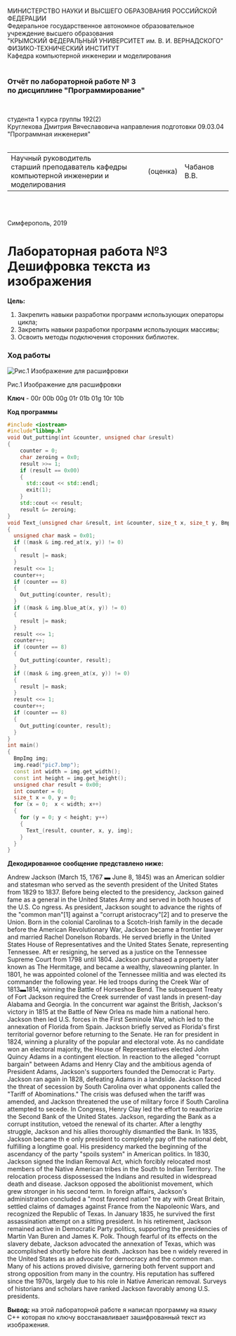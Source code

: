МИНИСТЕРСТВО НАУКИ  И ВЫСШЕГО ОБРАЗОВАНИЯ РОССИЙСКОЙ ФЕДЕРАЦИИ  
Федеральное государственное автономное образовательное учреждение высшего образования  
"КРЫМСКИЙ ФЕДЕРАЛЬНЫЙ УНИВЕРСИТЕТ им. В. И. ВЕРНАДСКОГО"  
ФИЗИКО-ТЕХНИЧЕСКИЙ ИНСТИТУТ  
Кафедра компьютерной инженерии и моделирования
<br/><br/>

### Отчёт по лабораторной работе № 3<br/> по дисциплине "Программирование"

<br/>

студента 1 курса группы 192(2)  
Круглекова Дмитрия Вячеславовича
направления подготовки 09.03.04 "Программная инженерия"  
<br/>

<table>
<tr><td>Научный руководитель<br/> старший преподаватель кафедры<br/> компьютерной инженерии и моделирования</td>
<td>(оценка)</td>
<td>Чабанов В.В.</td>
</tr>
</table>

<br/><br/>

Симферополь, 2019

# Лабораторная работа №3 Дешифровка текста из изображения

**Цель:**

1. Закрепить навыки разработки программ использующих операторы цикла;
2. Закрепить навыки разработки программ использующих массивы;
3. Освоить методы подключения сторонних библиотек.

### Ход работы

![](https://raw.githubusercontent.com/M-850/Task.1_1/master/Lab_3/pic7.bmp "Рис.1 Изображение для расшифровки")

Рис.1 Изображение для расшифровки

**Ключ** - 00r 00b 00g 01r 01b 01g 10r 10b

**Код программы**

```c++
#include <iostream>
#include"libbmp.h"
void Out_putting(int &counter, unsigned char &result)
{  
    counter = 0;
    char zeroing = 0x0;
    result >>= 1;
    if (result == 0x00)
    {
      std::cout << std::endl;
      exit(1);
    }
    std::cout << result;
    result &= zeroing;
}
void Text_(unsigned char &result, int &counter, size_t x, size_t y, BmpImg &img)
{
  unsigned char mask = 0x01;
  if ((mask & img.red_at(x, y)) != 0)
  {
    result |= mask;
  }
  result <<= 1;
  counter++;
  if (counter == 8) 
  {
    Out_putting(counter, result);
  }
  if ((mask & img.blue_at(x, y)) != 0)
  {
    result |= mask;  
  }
  result <<= 1;
  counter++;
  if (counter == 8)
  {
    Out_putting(counter, result);
  }
  if ((mask & img.green_at(x, y)) != 0)
  {
    result |= mask;  
  }
  result <<= 1;
  counter++;
  if (counter == 8)
  {
    Out_putting(counter, result);
  }
}
int main()
{
  BmpImg img;
  img.read("pic7.bmp");
  const int width = img.get_width();
  const int height = img.get_height();
  unsigned char result = 0x00;
  int counter = 0;
  size_t x = 0, y = 0;
  for (x = 0;  x < width; x++)
  {
    for (y = 0; y < height; y++)
    {
      Text_(result, counter, x, y, img);
    }
  }  
}
```

**Декодированное сообщение представлено ниже:** 

Andrew Jackson (March 15, 1767 ▬ June 8, 1845) was an American soldier and statesman who served as the seventh president of the United States from 1829 to 1837. Before being elected to the presidency, Jackson gained fame as a general in the United States Army and served in both houses of the U.S. Co
ngress. As president, Jackson sought to advance the rights of the "common man"[1] against a "corrupt aristocracy"[2] and to preserve the Union.
Born in the colonial Carolinas to a Scotch-Irish family in the decade before the American Revolutionary War, Jackson became a frontier lawyer and married Rachel Donelson Robards. He served briefly in the United States House of Representatives and the United States Senate, representing Tennessee. Aft
er resigning, he served as a justice on the Tennessee Supreme Court from 1798 until 1804. Jackson purchased a property later known as The Hermitage, and became a wealthy, slaveowning planter. In 1801, he was appointed colonel of the Tennessee militia and was elected its commander the following year.
 He led troops during the Creek War of 1813▬1814, winning the Battle of Horseshoe Bend. The subsequent Treaty of Fort Jackson required the Creek surrender of vast lands in present-day Alabama and Georgia. In the concurrent war against the British, Jackson's victory in 1815 at the Battle of New Orlea
ns made him a national hero. Jackson then led U.S. forces in the First Seminole War, which led to the annexation of Florida from Spain. Jackson briefly served as Florida's first territorial governor before returning to the Senate. He ran for president in 1824, winning a plurality of the popular and
electoral vote. As no candidate won an electoral majority, the House of Representatives elected John Quincy Adams in a contingent election. In reaction to the alleged "corrupt bargain" between Adams and Henry Clay and the ambitious agenda of President Adams, Jackson's supporters founded the Democrat
ic Party.
Jackson ran again in 1828, defeating Adams in a landslide. Jackson faced the threat of secession by South Carolina over what opponents called the "Tariff of Abominations." The crisis was defused when the tariff was amended, and Jackson threatened the use of military force if South Carolina attempted
 to secede. In Congress, Henry Clay led the effort to reauthorize the Second Bank of the United States. Jackson, regarding the Bank as a corrupt institution, vetoed the renewal of its charter. After a lengthy struggle, Jackson and his allies thoroughly dismantled the Bank. In 1835, Jackson became th
e only president to completely pay off the national debt, fulfilling a longtime goal. His presidency marked the beginning of the ascendancy of the party "spoils system" in American politics. In 1830, Jackson signed the Indian Removal Act, which forcibly relocated most members of the Native American
tribes in the South to Indian Territory. The relocation process dispossessed the Indians and resulted in widespread death and disease. Jackson opposed the abolitionist movement, which grew stronger in his second term. In foreign affairs, Jackson's administration concluded a "most favored nation" tre
aty with Great Britain, settled claims of damages against France from the Napoleonic Wars, and recognized the Republic of Texas. In January 1835, he survived the first assassination attempt on a sitting president.
In his retirement, Jackson remained active in Democratic Party politics, supporting the presidencies of Martin Van Buren and James K. Polk. Though fearful of its effects on the slavery debate, Jackson advocated the annexation of Texas, which was accomplished shortly before his death. Jackson has bee
n widely revered in the United States as an advocate for democracy and the common man. Many of his actions proved divisive, garnering both fervent support and strong opposition from many in the country. His reputation has suffered since the 1970s, largely due to his role in Native American removal.
Surveys of historians and scholars have ranked Jackson favorably among U.S. presidents.

**Вывод:** на этой лабораторной работе я написал программу на языку С++ которая по ключу восстанавливает зашифрованный текст из изображения.